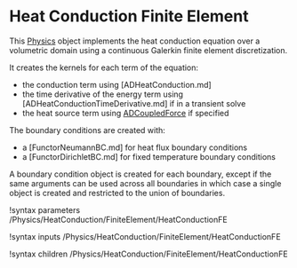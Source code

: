 # Heat Conduction Finite Element

This [Physics](syntax/Physics/index.md) object implements the heat conduction equation over a
volumetric domain using a continuous Galerkin finite element discretization.

It creates the kernels for each term of the equation:

- the conduction term using [ADHeatConduction.md]
- the time derivative of the energy term using [ADHeatConductionTimeDerivative.md] if in a transient solve
- the heat source term using [ADCoupledForce](CoupledForce.md) if specified

The boundary conditions are created with:

- a [FunctorNeumannBC.md] for heat flux boundary conditions
- a [FunctorDirichletBC.md] for fixed temperature boundary conditions

A boundary condition object is created for each boundary, except if the same arguments
can be used across all boundaries in which case a single object is created and restricted to
the union of boundaries.

!syntax parameters /Physics/HeatConduction/FiniteElement/HeatConductionFE

!syntax inputs /Physics/HeatConduction/FiniteElement/HeatConductionFE

!syntax children /Physics/HeatConduction/FiniteElement/HeatConductionFE
